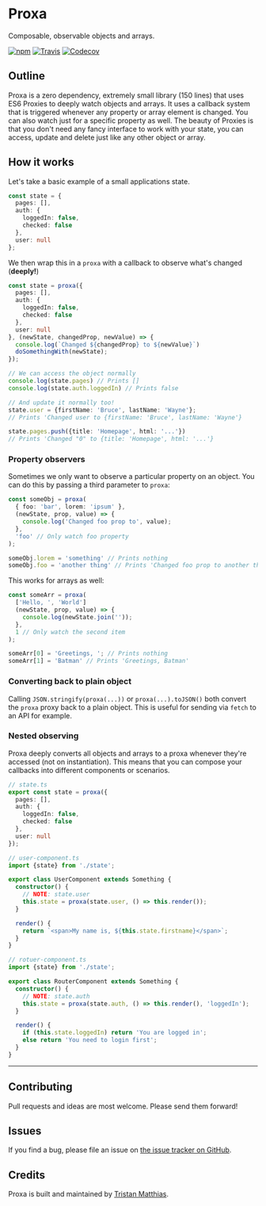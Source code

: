# Proxa
Composable, observable objects and arrays.

[![npm](https://img.shields.io/npm/v/proxa.svg)](http://npmjs.com/package/proxa)
[![Travis](https://img.shields.io/travis/tristanMatthias/proxa.svg)](https://travis-ci.org/tristanMatthias/proxa)
[![Codecov](https://img.shields.io/codecov/c/github/tristanMatthias/proxa.svg)](https://codecov.io/gh/tristanMatthias/proxa)

## Outline
Proxa is a zero dependency, extremely small library (150 lines) that uses ES6 Proxies to deeply watch objects and arrays.
It uses a callback system that is triggered whenever any property or array element is changed. You can also watch just for a specific property as well.
The beauty of Proxies is that you don't need any fancy interface to work with your state, you can access, update and delete just like any other object or array.

## How it works
Let's take a basic example of a small applications state.

```ts
const state = {
  pages: [],
  auth: {
    loggedIn: false,
    checked: false
  },
  user: null
};
```

We then wrap this in a `proxa` with a callback to observe what's changed (**deeply!**)

```ts
const state = proxa({
  pages: [],
  auth: {
    loggedIn: false,
    checked: false
  },
  user: null
}, (newState, changedProp, newValue) => {
  console.log(`Changed ${changedProp} to ${newValue}`)
  doSomethingWith(newState);
});

// We can access the object normally
console.log(state.pages) // Prints []
console.log(state.auth.loggedIn) // Prints false

// And update it normally too!
state.user = {firstName: 'Bruce', lastName: 'Wayne'};
// Prints 'Changed user to {firstName: 'Bruce', lastName: 'Wayne'}

state.pages.push({title: 'Homepage', html: '...'})
// Prints 'Changed "0" to {title: 'Homepage', html: '...'}
```

### Property observers
Sometimes we only want to observe a particular property on an object. You can do this by passing a third parameter to `proxa`:

```ts
const someObj = proxa(
  { foo: 'bar', lorem: 'ipsum' },
  (newState, prop, value) => {
    console.log('Changed foo prop to', value);
  },
  'foo' // Only watch foo property
);

someObj.lorem = 'something' // Prints nothing
someObj.foo = 'another thing' // Prints 'Changed foo prop to another thing'
```

This works for arrays as well:
```ts
const someArr = proxa(
  ['Hello, ', 'World']
  (newState, prop, value) => {
    console.log(newState.join(''));
  },
  1 // Only watch the second item
);

someArr[0] = 'Greetings, '; // Prints nothing
someArr[1] = 'Batman' // Prints 'Greetings, Batman'
```

### Converting back to plain object
Calling `JSON.stringify(proxa(...))` or `proxa(...).toJSON()` both convert the `proxa` proxy back to a plain object. This is useful for sending via `fetch` to an API for example.


### Nested observing
Proxa deeply converts all objects and arrays to a proxa whenever they're accessed (not on instantiation). This means that you can compose your callbacks into different components or scenarios.

```ts
// state.ts
export const state = proxa({
  pages: [],
  auth: {
    loggedIn: false,
    checked: false
  },
  user: null
});

// user-component.ts
import {state} from './state';

export class UserComponent extends Something {
  constructor() {
    // NOTE: state.user
    this.state = proxa(state.user, () => this.render());
  }

  render() {
    return `<span>My name is, ${this.state.firstname}</span>`;
  }
}

// rotuer-component.ts
import {state} from './state';

export class RouterComponent extends Something {
  constructor() {
    // NOTE: state.auth
    this.state = proxa(state.auth, () => this.render(), 'loggedIn');
  }

  render() {
    if (this.state.loggedIn) return 'You are logged in';
    else return 'You need to login first';
  }
}

```

---

## Contributing
Pull requests and ideas are most welcome. Please send them forward!


## Issues
If you find a bug, please file an issue on [the issue tracker on GitHub](https://github.com/tristanMatthias/proxa/issues).



## Credits
Proxa is built and maintained by [Tristan Matthias](https://www.github.com/tristanMatthias).

